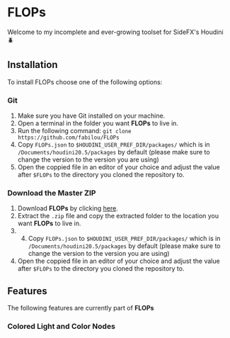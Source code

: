 # FLOPs
Welcome to my incomplete and ever-growing toolset for SideFX's Houdini 🪲

## Installation
To install FLOPs choose one of the following options:

### Git
1. Make sure you have Git installed on your machine.
2. Open a terminal in the folder you want **FLOPs** to live in.
3. Run the following command: `git clone https://github.com/fabilou/FLOPs`
4. Copy `FLOPs.json` to `$HOUDINI_USER_PREF_DIR/packages/` which is in `/Documents/houdini20.5/packages` by default (please make sure to change the version to the version you are using)
5. Open the coppied file in an editor of your choice and adjust the value after `$FLOPs` to the directory you cloned the repository to.

### Download the Master ZIP
1. Download **FLOPs** by clicking [here](https://github.com/fabilou/FLOPs/archive/refs/heads/main.zip).
2. Extract the `.zip` file and copy the extracted folder to the location you want **FLOPs** to live in.
3. 4. Copy `FLOPs.json` to `$HOUDINI_USER_PREF_DIR/packages/` which is in `/Documents/houdini20.5/packages` by default (please make sure to change the version to the version you are using)
5. Open the coppied file in an editor of your choice and adjust the value after `$FLOPs` to the directory you cloned the repository to.

## Features
The following features are currently part of **FLOPs**

### Colored Light and Color Nodes

